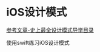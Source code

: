 # iOS设计模式

[参考文章-史上最全设计模式导学目录](https://blog.csdn.net/lovelion/article/details/17517213)

使用swift练习iOS设计模式